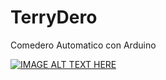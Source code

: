 # TerryDero
Comedero Automatico con Arduino


[![IMAGE ALT TEXT HERE](https://img.youtube.com/vi/xhmsbRd5_WA/0.jpg)](https://www.youtube.com/watch?v=xhmsbRd5_WA)
